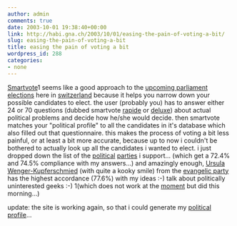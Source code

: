 ```yaml
---
author: admin
comments: true
date: 2003-10-01 19:38:40+00:00
link: http://habi.gna.ch/2003/10/01/easing-the-pain-of-voting-a-bit/
slug: easing-the-pain-of-voting-a-bit
title: easing the pain of voting a bit
wordpress_id: 288
categories:
- none
---
```


[Smartvote](http://www.smartvote.ch/)1 seems like a good approach to the [upcoming parliament elections](http://www.admin.ch/ch/d/pore/nrw03/) here in [switzerland](http://ch.ch/) because it helps you narrow down your possible candidates to elect.
the user (probably you) has to answer either 24 or 70 questions (dubbed smartvote [rapide](http://www.smartvote.ch/de/sv-user-doanswer-rapide.html) or [deluxe](http://www.smartvote.ch/de/sv-user-doanswer.html)) about actual political problems and decide how he/she would decide. 
then smartvote matches your "political profile" to all the candidates in it's database which also filled out that questionnaire. 
this makes the process of voting a bit less painful, or at least a bit more accurate, because up to now i couldn't be bothered to actually look up all the candidates i wanted to elect. i just dropped down the list of the [political](http://www.spschweiz.ch/index.htm) [parties](http://www.gruene.ch/) i support... (which get a 72.4% and 74.5% compliance with my answers...)
and amazingly enough, [Ursula  Wenger-Kupferschmied](http://www.smartvote.ch/de/portraet-portraet-overview---616--0.html) (with quite a kooky smile) from the [evangelic party](http://www.evppev.ch/) has the highest accordance (77.6%) with my ideas :-)
talk about politically uninterested geeks :-)
1(which does not work at the [moment](http://www.humanclock.com/clock.php)  but did this morning...)

update: the site is working again, so that i could generate my [political profile](http://cheese.geo.unizh.ch/hermann-bin/smartspider.pl?350&7CA1C5&79&76&52&32&5&95&77&93)...
